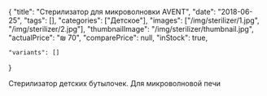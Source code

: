 {
    "title": "Стерилизатор для микроволновки AVENT",
    "date": "2018-06-25",
    "tags": [],
    "categories": ["Детское"],
    "images": ["/img/sterilizer/1.jpg", "/img/sterilizer/2.jpg"],
    "thumbnailImage": "/img/sterilizer/thumbnail.jpg",
    "actualPrice": "₪ 70",
    "comparePrice": null,
    "inStock": true,
	
    "variants": []
}

Стерилизатор детских бутылочек.
Для микроволновой печи

